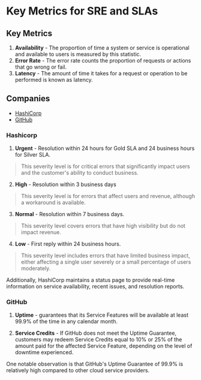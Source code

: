 # Key Metrics for SRE and SLAs

## Key Metrics

1. **Availability** - The proportion of time a system or service is operational and available to users is measured by this statistic.
2. **Error Rate** - The error rate counts the proportion of requests or actions that go wrong or fail.
3. **Latency** - The amount of time it takes for a request or operation to be performed is known as latency.

## Companies

- [HashiCorp](#hashicorp)
- [GitHub](#github)

### Hashicorp

1. **Urgent** - Resolution within 24 hours for Gold SLA and 24 business hours for Silver SLA.

> This severity level is for critical errors that significantly impact users and the customer's ability to conduct business.

2. **High** - Resolution within 3 business days

> This severity level is for errors that affect users and revenue, although a workaround is available.

3. **Normal** - Resolution within 7 business days.

> This severity level covers errors that have high visibility but do not impact revenue.

4. **Low** - First reply within 24 business hours.

> This severity level includes errors that have limited business impact, either affecting a single user severely or a small percentage of users moderately.

Additionally, HashiCorp maintains a status page to provide real-time information on service availability, recent issues, and resolution reports.

### GitHub

1. **Uptime** - guarantees that its Service Features will be available at least 99.9% of the time in any calendar month.

2. **Service Credits** - If GitHub does not meet the Uptime Guarantee, customers may redeem Service Credits equal to 10% or 25% of the amount paid for the affected Service Feature, depending on the level of downtime experienced.

One notable observation is that GitHub's Uptime Guarantee of 99.9% is relatively high compared to other cloud service providers.
